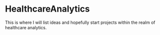 # HealthcareAnalytics
This is where I will list ideas and hopefully start projects within the realm of healthcare analytics. 
